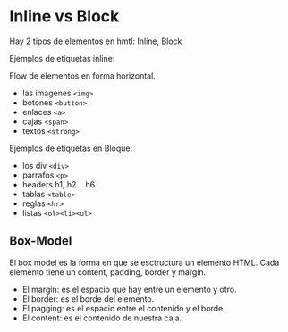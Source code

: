 
# Inline vs Block 


Hay 2 tipos de elementos en hmtl: Inline, Block


Ejemplos de etiquetas inline:

Flow de elementos en forma horizontal.
- las imagenes `<img>`
- botones `<button>`
- enlaces `<a>`
- cajas `<span>`
- textos `<strong>`

Ejemplos de etiquetas en Bloque:

- los div `<div>`
- parrafos `<p>` 
- headers h1, h2....h6
- tablas `<table>` 
- reglas `<hr>`
- listas  `<ol><li><ul>` 



## Box-Model


El box model es la forma en que se esctructura un elemento HTML. Cada elemento tiene un content, padding, border y margin. 

- El margin: es el espacio que hay entre un elemento y otro.
- El border: es el borde del elemento. 
- El pagging: es el espacio entre el contenido y el borde. 
- El content: es el contenido de nuestra caja. 